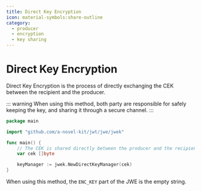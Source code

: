 ```yaml
---
title: Direct Key Encryption
icon: material-symbols:share-outline
category:
  - producer
  - encryption
  - key sharing
---
```


# Direct Key Encryption

Direct Key Encryption is the process of directly exchanging the CEK between the recipient and the producer.

::: warning
When using this method, both party are responsible for safely keeping the key, and sharing it through a secure
channel.
:::

```go
package main

import "github.com/a-novel-kit/jwt/jwe/jwek"

func main() {
	// The CEK is shared directly between the producer and the recipient.
	var cek []byte

	keyManager := jwek.NewDirectKeyManager(cek)
}
```

When using this method, the `ENC_KEY` part of the JWE is the empty string.
